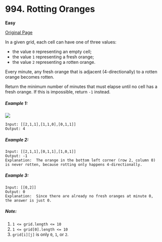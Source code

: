 # 994. Rotting Oranges

**Easy**

[Original Page](https://leetcode.com/problems/rotting-oranges/)

In a given grid, each cell can have one of three values:

- the value `0` representing an empty cell;
- the value `1` representing a fresh orange;
- the value `2` representing a rotten orange.

Every minute, any fresh orange that is adjacent (4-directionally) to a rotten orange becomes rotten.

Return the minimum number of minutes that must elapse until no cell has a fresh orange.  If this is impossible, return `-1` instead.

##### Example 1:
![](https://assets.leetcode.com/uploads/2019/02/16/oranges.png)
```
Input: [[2,1,1],[1,1,0],[0,1,1]]
Output: 4
```

##### Example 2:
```
Input: [[2,1,1],[0,1,1],[1,0,1]]
Output: -1
Explanation:  The orange in the bottom left corner (row 2, column 0) is never rotten, because rotting only happens 4-directionally.
```

##### Example 3:
```
Input: [[0,2]]
Output: 0
Explanation:  Since there are already no fresh oranges at minute 0, the answer is just 0.
```

##### Note:
1. `1 <= grid.length <= 10`
2. `1 <= grid[0].length <= 10`
3. `grid[i][j]` is only `0`, `1`, or `2`.